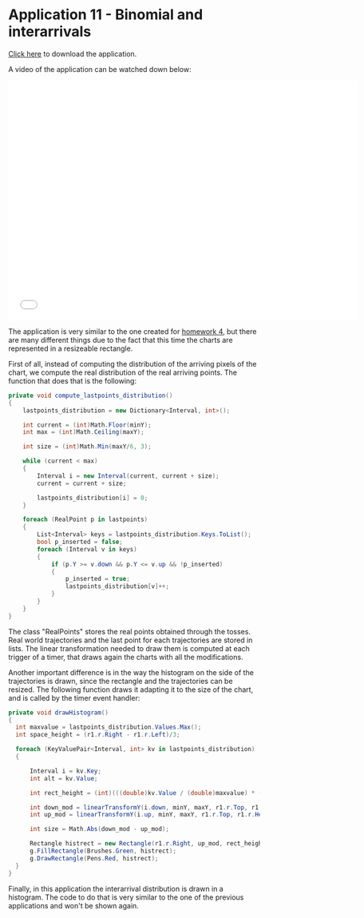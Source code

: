 # Application 11 - Binomial and interarrivals

[Click here](https://drive.google.com/uc?export=download&id=19xyXoxje391WMWFPlJiUbddhZgo7_nj-) to download the application.

A video of the application can be watched down below:

<div class="embed-container">
  <iframe
      src="/StatisticsHomework/docs/assets/images/app11.mp4"
      width="700"
      height="480"
      frameborder="0"
      allowfullscreen="">
  </iframe>
</div>

The application is very similar to the one created for [homework 4](https://leusexmachina.github.io/StatisticsHomework/homework4/applications4), but there are many different things due to the fact that this time the charts are represented in a resizeable rectangle.

First of all, instead of computing the distribution of the arriving pixels of the chart, we compute the real distribution of the real arriving points. The function that does that is the following:

```C#
private void compute_lastpoints_distribution()
{
    lastpoints_distribution = new Dictionary<Interval, int>();

    int current = (int)Math.Floor(minY);
    int max = (int)Math.Ceiling(maxY);

    int size = (int)Math.Min(maxY/6, 3);

    while (current < max)
    {
        Interval i = new Interval(current, current + size);
        current = current + size;

        lastpoints_distribution[i] = 0;
    }

    foreach (RealPoint p in lastpoints)
    {
        List<Interval> keys = lastpoints_distribution.Keys.ToList();
        bool p_inserted = false;
        foreach (Interval v in keys)
        {
            if (p.Y >= v.down && p.Y <= v.up && !p_inserted)
            {
                p_inserted = true;
                lastpoints_distribution[v]++;
            }
        }
    }
}
```

The class "RealPoints" stores the real points obtained through the tosses. Real world trajectories and the last point for each trajectories are stored in lists. The linear transformation needed to draw them is computed at each trigger of a timer, that draws again the charts with all the modifications.

Another important difference is in the way the histogram on the side of the trajectories is drawn, since the rectangle and the trajectories can be resized. The following function draws it adapting it to the size of the chart, and is called by the timer event handler:

```C#
private void drawHistogram()
{
  int maxvalue = lastpoints_distribution.Values.Max();
  int space_height = (r1.r.Right - r1.r.Left)/3;

  foreach (KeyValuePair<Interval, int> kv in lastpoints_distribution)
  {

      Interval i = kv.Key;
      int alt = kv.Value;

      int rect_height = (int)(((double)kv.Value / (double)maxvalue) * ((double)space_height));

      int down_mod = linearTransformY(i.down, minY, maxY, r1.r.Top, r1.r.Height);
      int up_mod = linearTransformY(i.up, minY, maxY, r1.r.Top, r1.r.Height);

      int size = Math.Abs(down_mod - up_mod);

      Rectangle histrect = new Rectangle(r1.r.Right, up_mod, rect_height, size);
      g.FillRectangle(Brushes.Green, histrect);
      g.DrawRectangle(Pens.Red, histrect);
  }
}
```

Finally, in this application the interarrival distribution is drawn in a histogram. The code to do that is very similar to the one of the previous applications and won't be shown again.